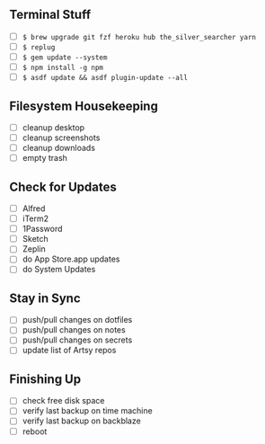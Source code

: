 ## Terminal Stuff

* [ ] `$ brew upgrade git fzf heroku hub the_silver_searcher yarn`
* [ ] `$ replug`
* [ ] `$ gem update --system`
* [ ] `$ npm install -g npm`
* [ ] `$ asdf update && asdf plugin-update --all`

## Filesystem Housekeeping

* [ ] cleanup desktop
* [ ] cleanup screenshots
* [ ] cleanup downloads
* [ ] empty trash

## Check for Updates

* [ ] Alfred
* [ ] iTerm2
* [ ] 1Password
* [ ] Sketch
* [ ] Zeplin
* [ ] do App Store.app updates
* [ ] do System Updates

## Stay in Sync

* [ ] push/pull changes on dotfiles
* [ ] push/pull changes on notes
* [ ] push/pull changes on secrets
* [ ] update list of Artsy repos

## Finishing Up

* [ ] check free disk space
* [ ] verify last backup on time machine
* [ ] verify last backup on backblaze
* [ ] reboot

